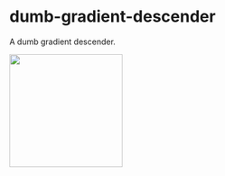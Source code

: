 # dumb-gradient-descender
A dumb gradient descender.

<img src="http://sfsuswe.com/~s14g01/img/sports-outdoors.png" width="200">
